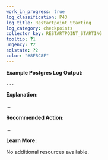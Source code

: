 ```yaml
---
work_in_progress: true
log_classification: P43
log_title: Restartpoint Starting
log_category: checkpoints
collector_key: RESTARTPOINT_STARTING
tooltip: ?1
urgency: ?2
sqlstate: ?2
color: "#8FBC8F"
---
```


**Example Postgres Log Output:**

```
...
```

**Explanation:**

...

**Recommended Action:**

...

**Learn More:**

No additional resources available.
